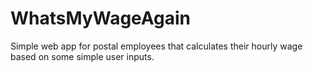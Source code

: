 # WhatsMyWageAgain
Simple web app for postal employees that calculates their hourly wage based on some simple user inputs.
